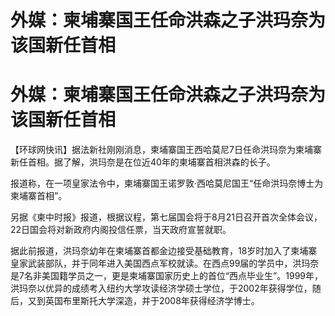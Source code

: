 # 外媒：柬埔寨国王任命洪森之子洪玛奈为该国新任首相

# 外媒：柬埔寨国王任命洪森之子洪玛奈为该国新任首相

【环球网快讯】据法新社刚刚消息，柬埔寨国王西哈莫尼7日任命洪玛奈为柬埔寨新任首相。据了解，洪玛奈是在位近40年的柬埔寨首相洪森的长子。

报道称，在一项皇家法令中，柬埔寨国王诺罗敦·西哈莫尼国王“任命洪玛奈博士为柬埔寨首相”。

另据《柬中时报》报道，根据议程，第七届国会将于8月21日召开首次全体会议，22日国会将对新政府内阁投信任票，当天政府宣誓就职。

据此前报道，洪玛奈幼年在柬埔寨首都金边接受基础教育，18岁时加入了柬埔寨皇家武装部队，并于同年进入美国西点军校就读。在西点99届的学员中，洪玛奈是7名非美国籍学员之一，更是柬埔寨国家历史上的首位“西点毕业生”。1999年，洪玛奈以优异的成绩考入纽约大学攻读经济学硕士学位，于2002年获得学位，随后，又到英国布里斯托大学深造，并于2008年获得经济学博士。

